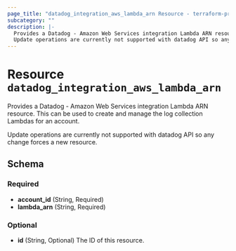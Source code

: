 ```yaml
---
page_title: "datadog_integration_aws_lambda_arn Resource - terraform-provider-datadog"
subcategory: ""
description: |-
  Provides a Datadog - Amazon Web Services integration Lambda ARN resource. This can be used to create and manage the log collection Lambdas for an account.
  Update operations are currently not supported with datadog API so any change forces a new resource.
---
```


# Resource `datadog_integration_aws_lambda_arn`

Provides a Datadog - Amazon Web Services integration Lambda ARN resource. This can be used to create and manage the log collection Lambdas for an account.

Update operations are currently not supported with datadog API so any change forces a new resource.



## Schema

### Required

- **account_id** (String, Required)
- **lambda_arn** (String, Required)

### Optional

- **id** (String, Optional) The ID of this resource.


